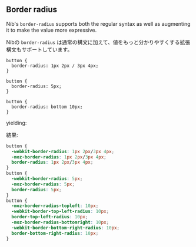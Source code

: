 ## Border radius

Nib's `border-radius` supports both the regular syntax as well as augmenting it to make the value more expressive.

Nibの `border-radius` は通常の構文に加えて、値をもっと分かりやすくする拡張構文もサポートしています。

```stylus
button {
  border-radius: 1px 2px / 3px 4px;
}

button {
  border-radius: 5px;
}

button {
  border-radius: bottom 10px;
}
```

yielding:

結果:

```css
button {
  -webkit-border-radius: 1px 2px/3px 4px;
  -moz-border-radius: 1px 2px/3px 4px;
  border-radius: 1px 2px/3px 4px;
}
button {
  -webkit-border-radius: 5px;
  -moz-border-radius: 5px;
  border-radius: 5px;
}
button {
  -moz-border-radius-topleft: 10px;
  -webkit-border-top-left-radius: 10px;
  border-top-left-radius: 10px;
  -moz-border-radius-bottomright: 10px;
  -webkit-border-bottom-right-radius: 10px;
  border-bottom-right-radius: 10px;
}
```
